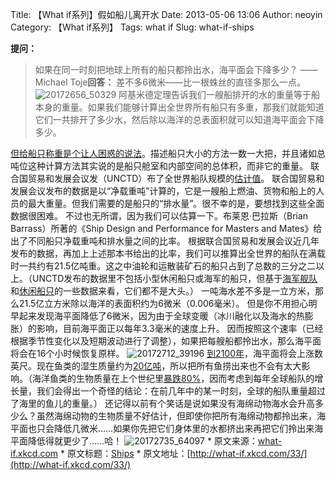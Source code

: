 Title: 【What if系列】假如船儿离开水
Date: 2013-05-06 13:06
Author: neoyin
Category: 【What if系列】
Tags: what if
Slug: what-if-ships

**提问：**


> 如果在同一时刻把地球上所有的船只都拎出水，海平面会下降多少？ —— Michael
> Toje**回答：**
> 差不多6微米——比一根蛛丝的直径多那么一点。![20172656\_50329](http://www.floatinglife.cn/wp-content/uploads/2013/05/20172656_50329.gif)
> 阿基米德定理告诉我们一艘船排开的水的重量等于船本身的重量。如果我们能够计算出全世界所有船只有多重，那我们就能知道它们一共排开了多少水，然后除以海洋的总表面积就可以知道海平面会下降多少。
> <!--more-->

[但给船只称重是个让人困惑的说法](http://www.pomorci.com/Zanimljivosti/TONNAGE%20MEASUREMENT%20OF%20SHIPS.pdf)。描述船只大小的方法一数一大把，并且诸如总吨位这种计算方法其实说的是船只舱室和内部空间的总体积，而非它的重量。
联合国贸易和发展会议发（UNCTD）布了全世界船队规模的[估计值](http://unctad.org/en/Docs/rmt2011ch2_en.pdf)。
联合国贸易和发展会议发布的数据是以“净载重吨”计算的，它是一艘船上燃油、货物和船上的人员的最大重量。但我们需要的是船只的“排水量”。很不幸的是，要想找到这些全面数据很困难。
不过也无所谓，因为我们可以估算一下。布莱恩·巴拉斯（Brian
Barrass）所著的《Ship Design and Performance for Masters and
Mates》给出了不同船只净载重吨和排水量之间的比率。
根据联合国贸易和发展会议近几年发布的数据，再加上上述那本书给出的比率，我们可以推算出全世界的船队在满载时一共约有21.5亿吨重。这之中油轮和运散装矿石的船只占到了总数的三分之二以上。（UNCTD发布的数据里不包括小型休闲船只或海军的船只，但基于[海军舰队](http://www.csbaonline.org/4Publications/PubLibrary/R.20090217.The_US_Navy_Charti/R.20090217.The_US_Navy_Charti.pdf)和[休闲船只](http://nmma.net/assets/cabinets/Cabinet445/2011_abstract_preview.pdf)的一些数据来看，它们都不是大头。）
一吨海水差不多是一立方米，那么21.5亿立方米除以海洋的表面积约为6微米（0.006毫米）。
但是你不用担心明早起来发现海平面降低了6微米，因为由于全球变暖（冰川融化以及海水的热膨胀）的影响，目前海平面正以每年3.3毫米的速度上升。
因而按照这个速率（已经根据季节性变化以及短期波动进行了调整），如果把每艘船都拎出水，那么海平面将会在16个小时候恢复原样。
![20172712\_39196](http://www.floatinglife.cn/wp-content/uploads/2013/05/20172712_39196.gif)
[到2100年](http://what-if.xkcd.com/33/)，海平面将会上涨数英尺。现在鱼类的湿生质量约为[20亿吨](http://phys.org/news151251277.html)，所以把所有鱼捞出来也不会有太大影响。（海洋鱼类的生物质量在上个世纪里[暴跌80%](http://news.aaas.org/2011_annual_meeting/0228declining-fisheries.shtml)，因而考虑到每年全球船队的增长量，我们会得出一个奇怪的结论：在前几年中的某一时刻，全球的船队重量超过了海里的鱼儿的重量。）
还记得以前有个笑话是说如果没有海绵动物海水会升高多少么？虽然海绵动物的生物质量不好估计，但即使你把所有海绵动物都拎出来，海平面也只会降低几微米……如果你先把它们身体里的水都挤出来再把它们拎出来海平面降低得就更少了……哈！
![20172735\_64097](http://www.floatinglife.cn/wp-content/uploads/2013/05/20172735_64097.gif)
\* 原文来源：[what-if.xkcd.com](http://what-if.xkcd.com/33/) \*
原文标题：[Ships](http://source.yeeyan.org/view/474816_543 "Ships") \*
原文地址：[http://what-if.xkcd.com/33/](http://what-if.xkcd.com/33/)

